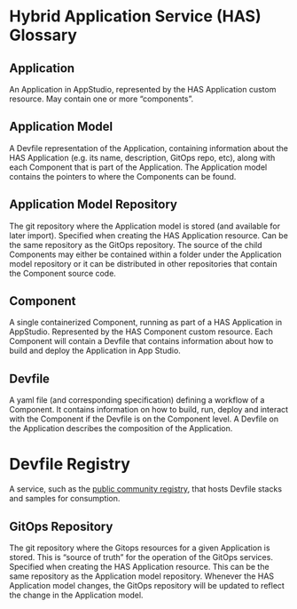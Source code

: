 # Hybrid Application Service (HAS) Glossary

## Application
An Application in AppStudio, represented by the HAS Application custom resource. May contain one or more “components”.

## Application Model
A Devfile representation of the Application, containing information about the HAS Application (e.g. its name, description, GitOps repo, etc), along with each Component that is part of the Application. The Application model contains the pointers to where the Components can be found.

## Application Model Repository
The git repository where the Application model is stored (and available for later import). Specified when creating the HAS Application resource. Can be the same repository as the GitOps repository. The source of the child Components may either be contained within a folder under the Application model repository or it can be distributed in other repositories that contain the Component source code.

## Component
A single containerized Component, running as part of a HAS Application in AppStudio. Represented by the HAS Component custom resource. Each Component will contain a Devfile that contains information about how to build and deploy the Application in App Studio.

## Devfile
A yaml file (and corresponding specification) defining a workflow of a Component. It contains information on how to build, run, deploy and interact with the Component if the Devfile is on the Component level. A Devfile on the Application describes the composition of the Application.

# Devfile Registry
A service, such as the [public community registry](https://registry.devfile.io), that hosts Devfile stacks and samples for consumption.

## GitOps Repository
The git repository where the Gitops resources for a given Application is stored. This is “source of truth” for the operation of the GitOps services. Specified when creating the HAS Application resource. This can be the same repository as the Application model repository. Whenever the HAS Application model changes, the GitOps repository will be updated to reflect the change in the Application model.

